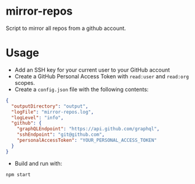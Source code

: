 # mirror-repos

Script to mirror all repos from a github account.

# Usage

- Add an SSH key for your current user to your GitHub account 
- Create a GitHub Personal Access Token with `read:user` and `read:org` scopes.
- Create a `config.json` file with the following contents:

```json
{
  "outputDirectory": "output",
  "logFile": "mirror-repos.log",
  "logLevel": "info",
  "github": {
    "graphQLEndpoint": "https://api.github.com/graphql",
    "sshEndpoint": "git@github.com",
    "personalAccessToken": "YOUR_PERSONAL_ACCESS_TOKEN"
  }
}
```

- Build and run with:

```shell
npm start
```